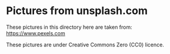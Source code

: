 # Pictures from unsplash.com

These pictures in this directory here are taken from:
https://www.pexels.com

These pictures are under Creative Commons Zero (CC0) licence.
